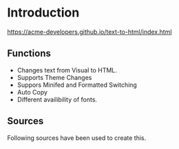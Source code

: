 # Introduction
https://acme-developers.github.io/text-to-html/index.html

## Functions

* Changes text from Visual to HTML.
* Supports Theme Changes
* Suppors Minifed and Formatted Switching
* Auto Copy
* Different availibility of fonts.

## Sources

Following sources have been used to create this.
